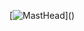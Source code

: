 [![MastHead]([https://github.com/TechCea/Portfolio-V3/blob/main/img/Github.jpg](https://github.com/TechCea/Marketplacedb/blob/main/IMG/Picsart_23-06-19_20-56-57-353.jpg?raw=true)?raw=true)]()
